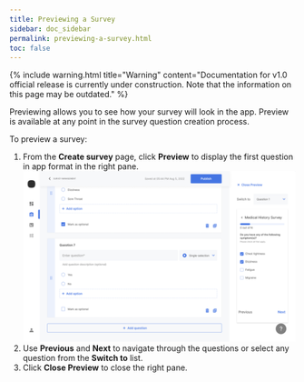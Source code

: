 ```yaml
---
title: Previewing a Survey
sidebar: doc_sidebar
permalink: previewing-a-survey.html
toc: false
---
```


{% include warning.html title="Warning" content="Documentation for v1.0 official release is currently under construction. Note that the information on this page may be outdated." %}

Previewing allows you to see how your survey will look in the app. Preview is available at any point in the survey question creation process.

To preview a survey:

1. From the **Create survey** page, click **Preview** to display the first question in app format in the right pane.
   ![previewing-a-survey](../../../images/previewing-a-survey.png)
2. Use **Previous** and **Next** to navigate through the questions or select any question from the **Switch to** list.
3. Click **Close Preview** to close the right pane.

